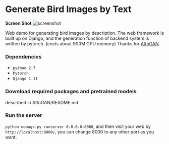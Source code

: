 # Generate Bird Images by Text

**Screen Shot**
![screenshot](https://github.com/gyxoned/bird_demo/blob/master/static/img/screen.png)

Web demo for generating bird images by description. 
The web framework is built up on Django, and the generation function of backend system is written by pytorch. (costs about 900M GPU memory)
Thanks for [AttnGAN](https://github.com/taoxugit/AttnGAN).

### Dependencies
- `python 2.7`
- `Pytorch`
- `Django 1.11`

### Download required packages and pretrained models
described in AttnGAN/README.md

### Run the server
``python manage.py runserver 0.0.0.0:8000``,
and then visit your web by ``http://localhost:8000/``,
you can change 8000 to any other port as you want.